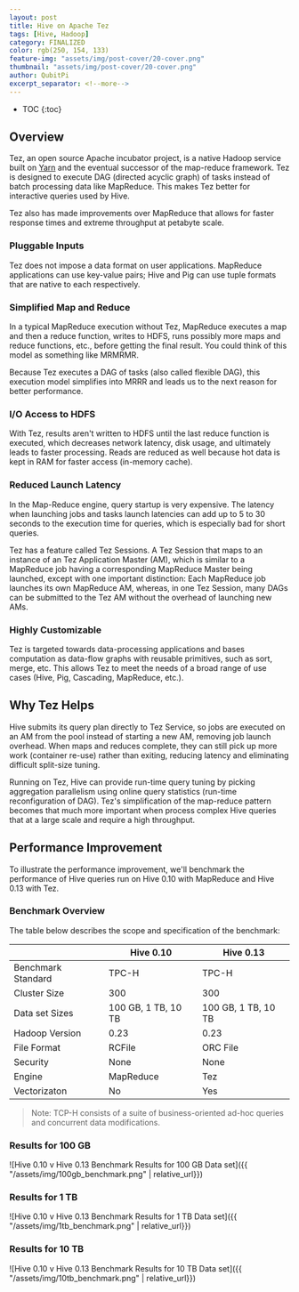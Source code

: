 ```yaml
---
layout: post
title: Hive on Apache Tez
tags: [Hive, Hadoop]
category: FINALIZED
color: rgb(250, 154, 133)
feature-img: "assets/img/post-cover/20-cover.png"
thumbnail: "assets/img/post-cover/20-cover.png"
author: QubitPi
excerpt_separator: <!--more-->
---
```


<!--more-->

* TOC
{:toc}

## Overview

Tez, an open source Apache incubator project, is a native Hadoop service built on
[Yarn](http://hadoop.apache.org/docs/r2.3.0/hadoop-yarn/hadoop-yarn-site/YARN.html) and the eventual successor of the
map-reduce framework. Tez is designed to execute DAG (directed acyclic graph) of tasks instead of batch processing data
like MapReduce. This makes Tez better for interactive queries used by Hive.

Tez also has made improvements over MapReduce that allows for faster response times and extreme throughput at petabyte
scale.

### Pluggable Inputs

Tez does not impose a data format on user applications. MapReduce applications can use key-value pairs; Hive and Pig can
use tuple formats that are native to each respectively.

### Simplified Map and Reduce

In a typical MapReduce execution without Tez, MapReduce executes a map and then a reduce function, writes to HDFS, runs
possibly more maps and reduce functions, etc., before getting the final result. You could think of this model as
something like MRMRMR.

Because Tez executes a DAG of tasks (also called flexible DAG), this execution model simplifies into MRRR and leads us
to the next reason for better performance.

### I/O Access to HDFS

With Tez, results aren't written to HDFS until the last reduce function is executed, which decreases network latency,
disk usage, and ultimately leads to faster processing. Reads are reduced as well because hot data is kept in RAM for
faster access (in-memory cache).

### Reduced Launch Latency

In the Map-Reduce engine, query startup is very expensive. The latency when launching jobs and tasks launch latencies
can add up to 5 to 30 seconds to the execution time for queries, which is especially bad for short queries.

Tez has a feature called Tez Sessions. A Tez Session that maps to an instance of an Tez Application Master (AM), which
is similar to a MapReduce job having a corresponding MapReduce Master being launched, except with one important
distinction: Each MapReduce job launches its own MapReduce AM, whereas, in one Tez Session, many DAGs can be submitted
to the Tez AM without the overhead of launching new AMs.

### Highly Customizable

Tez is targeted towards data-processing applications and bases computation as data-flow graphs with reusable 
primitives, such as sort, merge, etc. This allows Tez to meet the needs of a broad range of use cases (Hive, Pig,
Cascading, MapReduce, etc.).

## Why Tez Helps

Hive submits its query plan directly to Tez Service, so jobs are executed on an AM from the pool instead of starting a
new AM, removing job launch overhead. When maps and reduces complete, they can still pick up more work (container re-use)
rather than exiting, reducing latency and eliminating difficult split-size tuning.

Running on Tez, Hive can provide run-time query tuning by picking aggregation parallelism using online query statistics
(run-time reconfiguration of DAG). Tez's simplification of the map-reduce pattern becomes that much more important when
process complex Hive queries that at a large scale and require a high throughput.

## Performance Improvement

To illustrate the performance improvement, we'll benchmark the performance of Hive queries run on Hive 0.10 with
MapReduce and Hive 0.13 with Tez.

### Benchmark Overview

The table below describes the scope and specification of the benchmark:

|                    | Hive 0.10           | Hive 0.13           |
|--------------------|---------------------|---------------------|
| Benchmark Standard | TPC-H               | TPC-H               |
| Cluster Size       | 300                 | 300                 |
| Data set Sizes     | 100 GB, 1 TB, 10 TB | 100 GB, 1 TB, 10 TB |
| Hadoop Version     | 0.23                | 0.23                |
| File Format        | RCFile              | ORC File            |
| Security           | None                | None                |
| Engine             | MapReduce           | Tez                 |
| Vectorizaton       | No                  | Yes                 |

>Note: TCP-H consists of a suite of business-oriented ad-hoc queries and concurrent data modifications.

### Results for 100 GB

![Hive 0.10 v Hive 0.13 Benchmark Results for 100 GB Data set]({{ "/assets/img/100gb_benchmark.png" | relative_url}})

### Results for 1 TB

![Hive 0.10 v Hive 0.13 Benchmark Results for 1 TB Data set]({{ "/assets/img/1tb_benchmark.png" | relative_url}})

### Results for 10 TB

![Hive 0.10 v Hive 0.13 Benchmark Results for 10 TB Data set]({{ "/assets/img/10tb_benchmark.png" | relative_url}})
